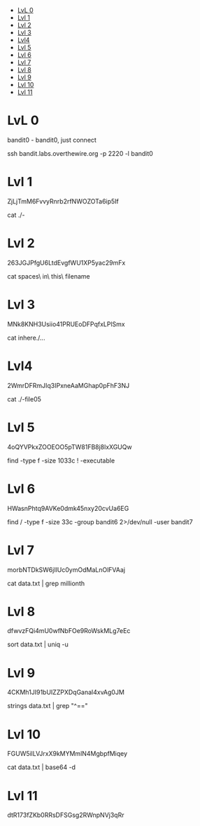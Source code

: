 - [LvL 0](#lvl-0)
- [Lvl 1](#lvl-1)
- [Lvl 2](#lvl-2)
- [Lvl 3](#lvl-3)
- [Lvl4](#lvl4)
- [Lvl 5](#lvl-5)
- [Lvl 6](#lvl-6)
- [Lvl 7](#lvl-7)
- [Lvl 8](#lvl-8)
- [Lvl 9](#lvl-9)
- [Lvl 10](#lvl-10)
- [Lvl 11](#lvl-11)

# LvL 0

bandit0 - bandit0, just connect

ssh bandit.labs.overthewire.org -p 2220 -l bandit0

# Lvl 1

ZjLjTmM6FvvyRnrb2rfNWOZOTa6ip5If

cat ./-

# Lvl 2

263JGJPfgU6LtdEvgfWU1XP5yac29mFx

cat spaces\ in\ this\ filename

# Lvl 3

MNk8KNH3Usiio41PRUEoDFPqfxLPlSmx  

cat inhere./...

# Lvl4

2WmrDFRmJIq3IPxneAaMGhap0pFhF3NJ

cat ./-file05

# Lvl 5

4oQYVPkxZOOEOO5pTW81FB8j8lxXGUQw

find -type f -size 1033c ! -executable

# Lvl 6

HWasnPhtq9AVKe0dmk45nxy20cvUa6EG

find / -type f -size 33c -group bandit6 2>/dev/null -user bandit7

# Lvl 7

morbNTDkSW6jIlUc0ymOdMaLnOlFVAaj

cat data.txt | grep millionth

# Lvl 8

dfwvzFQi4mU0wfNbFOe9RoWskMLg7eEc

sort data.txt | uniq -u

# Lvl 9

4CKMh1JI91bUIZZPXDqGanal4xvAg0JM

strings data.txt | grep "^=="

# Lvl 10

FGUW5ilLVJrxX9kMYMmlN4MgbpfMiqey

cat data.txt | base64 -d

# Lvl 11

dtR173fZKb0RRsDFSGsg2RWnpNVj3qRr